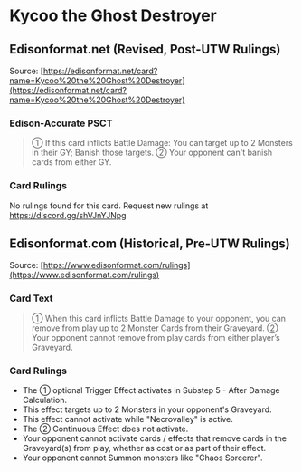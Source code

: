 # Kycoo the Ghost Destroyer

## Edisonformat.net (Revised, Post-UTW Rulings)

Source: [https://edisonformat.net/card?name=Kycoo%20the%20Ghost%20Destroyer](https://edisonformat.net/card?name=Kycoo%20the%20Ghost%20Destroyer)

### Edison-Accurate PSCT

> ① If this card inflicts Battle Damage:
> You can target up to 2 Monsters in their GY; Banish those targets.
> ② Your opponent can't banish cards from either GY.

### Card Rulings

No rulings found for this card. Request new rulings at https://discord.gg/shVJnYJNpg


## Edisonformat.com (Historical, Pre-UTW Rulings)

Source: [https://www.edisonformat.com/rulings](https://www.edisonformat.com/rulings)

### Card Text

> ① When this card inflicts Battle Damage to your opponent, you can remove from play up to 2 Monster Cards from their Graveyard. ② Your opponent cannot remove from play cards from either player’s Graveyard.

### Card Rulings

*   The ① optional Trigger Effect activates in Substep 5 - After Damage Calculation.
*   This effect targets up to 2 Monsters in your opponent's Graveyard.
*   This effect cannot activate while "Necrovalley" is active.
*   The ② Continuous Effect does not activate.
*   Your opponent cannot activate cards / effects that remove cards in the Graveyard(s) from play, whether as cost or as part of their effect.
*   Your opponent cannot Summon monsters like "Chaos Sorcerer".


